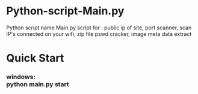 # Python-script-Main.py
Python script name Main.py
script for : public ip of site,
             port scanner,
             scan IP's connected on your wifi,
             zip file pswd cracker,
             image meta data extract

<h1> Quick Start
  
  <h3>windows: 
  <br>
 python main.py start
